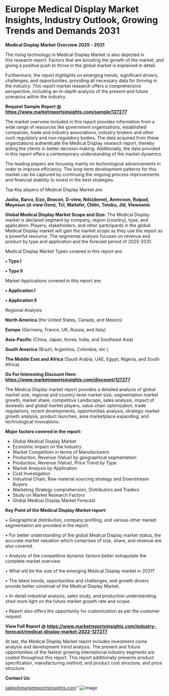  
 

 # Europe Medical Display Market Insights, Industry Outlook, Growing Trends and Demands 2031

<Strong> Medical Display Market Overview 2025 - 2031</strong>

The rising technology in Medical Display Market is also depicted in this research report. Factors that are boosting the growth of the market, and giving a positive push to thrive in the global market is explained in detail.

Furthermore, the report highlights on emerging trends, significant drivers, challenges, and opportunities, providing all necessary data for thriving in the industry. This report market research offers a comprehensive perspective, including an in-depth analysis of the present and future scenarios within the industry.

<strong>Request Sample Report @ <a href=https://www.marketreportsinsights.com/sample/127277>https://www.marketreportsinsights.com/sample/127277</a></strong>

The market overview included in this report provides information from a wide range of resources like government organizations, established companies, trade and industry associations, industry brokers and other such regulatory and non-regulatory bodies. The data acquired from these organizations authenticate the Medical Display research report, thereby aiding the clients in better decision making. Additionally, the data provided in this report offers a contemporary understanding of the market dynamics.

The leading players are focusing mainly on technological advancements in order to improve efficiency. The long-term development patterns for this market can be captured by continuing the ongoing process improvements and financial stability to invest in the best strategies.

Top Key players of Medical Display Market are:

<strong>Jusha, Barco, Eizo, Beacon, D-view, Nds(dome), Anrecson, Ruipad, Moyosun (d-view Oem), Tcl, Maitefei, Chilin, Totoku, Jld, Viewsonic</strong>

<strong><b>Global Medical Display Market Scope and Size:</b></strong>
The Medical Display market is declared segment by company, region (country), type, and application. Players, stakeholders, and other participants in the global Medical Display market will gain the market scope as they use the report as a powerful resource. The segmental analysis focuses on revenue and product by type and application and the forecast period of 2025-2031.

Medical Display Market Types covered in this report are:

<strong>• Type I

• Type II</strong>

Market Applications covered in this report are:

<strong>• Application I

• Application II</strong> 

Regional Analysis

<strong>North America</strong> (the United States, Canada, and Mexico)

<strong>Europe</strong> (Germany, France, UK, Russia, and Italy)

<strong>Asia-Pacific</strong> (China, Japan, Korea, India, and Southeast Asia)

<strong>South America</strong> (Brazil, Argentina, Colombia, etc.)

<strong>The Middle East and Africa</strong> (Saudi Arabia, UAE, Egypt, Nigeria, and South Africa)

<strong>Go For Interesting Discount Here: <a href=https://www.marketreportsinsights.com/discount/127277>https://www.marketreportsinsights.com/discount/127277</a></strong>

The Medical Display market report provides a detailed analysis of global market size, regional and country-level market size, segmentation market growth, market share, competitive Landscape, sales analysis, impact of domestic and global market players, value chain optimization, trade regulations, recent developments, opportunities analysis, strategic market growth analysis, product launches, area marketplace expanding, and technological innovations.

<strong><b>Major factors covered in the report:</b></strong>
<ul>
  <li>Global Medical Display Market </li>
  <li>Economic Impact on the Industry</li>
  <li>Market Competition in terms of Manufacturers</li>
  <li>Production, Revenue (Value) by geographical segmentation</li>
  <li>Production, Revenue (Value), Price Trend by Type</li>
  <li>Market Analysis by Application</li>
  <li>Cost Investigation</li>
  <li>Industrial Chain, Raw material sourcing strategy and Downstream Buyers</li>
  <li>Marketing Strategy comprehension, Distributors and Traders</li>
  <li>Study on Market Research Factors</li>
  <li>Global Medical Display Market Forecast</li>
</ul>

<strong><b>Key Point of the Medical Display Market report:</b></strong>

• Geographical distribution, company profiling, and various other market segmentation are provided in the report.

• For better understanding of the global Medical Display market status, the accurate market valuation which comprises of size, share, and revenue are also covered.

• Analysis of the competitive dynamic factors better extrapolate the complete market overview

• What will be the size of the emerging Medical Display market in 2031?

• The latest trends, opportunities and challenges, and growth drivers provide better construal of the Medical Display Market.

• In-detail industrial analysis, sales study, and production understanding shed more light on the future market growth rate and scope.

• Report also offers the opportunity for customization as per the customer request.

<strong><b>View Full Report @ <a href=https://www.marketreportsinsights.com/industry-forecast/medical-display-market-2022-127277>https://www.marketreportsinsights.com/industry-forecast/medical-display-market-2022-127277</a></b></strong>


At last, the Medical Display Market report includes investment come analysis and development trend analysis. The present and future opportunities of the fastest growing international industry segments are coated throughout this report. This report additionally presents product specification, manufacturing method, and product cost structure, and price structure.

<strong>Contact Us:</strong>

sales@marketreportsinsights.com"
![image](https://github.com/user-attachments/assets/84de2ab5-2a2b-4442-a64e-8a5326cfbfda)

